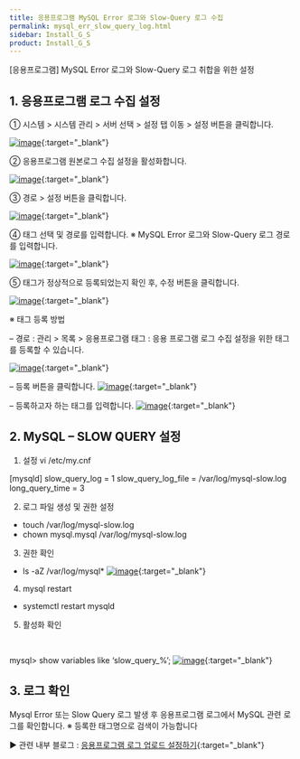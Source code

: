 ```yaml
---
title: 응용프로그램 MySQL Error 로그와 Slow-Query 로그 수집
permalink: mysql_err_slow_query_log.html
sidebar: Install_G_S
product: Install_G_S
---
```



[응용프로그램] MySQL Error 로그와 Slow-Query 로그 취합을 위한 설정

## 1. 응용프로그램 로그 수집 설정

① 시스템  > 시스템 관리 > 서버 선택 > 설정 탭 이동 > 설정 버튼을 클릭합니다.

[![image](/docs/images/Ins_G/mysql_slow/1.png)](/docs/images/Ins_G/mysql_slow/1.png){:target="_blank"}

② 응용프로그램 원본로그 수집 설정을 활성화합니다.

[![image](/docs/images/Ins_G/mysql_slow/2.png)](/docs/images/Ins_G/mysql_slow/2.png){:target="_blank"}

③ 경로 > 설정 버튼을 클릭합니다.

[![image](/docs/images/Ins_G/mysql_slow/3.png)](/docs/images/Ins_G/mysql_slow/3.png){:target="_blank"}

④ 태그 선택 및 경로를 입력합니다.
※ MySQL Error 로그와 Slow-Query 로그 경로를 입력합니다.

[![image](/docs/images/Ins_G/mysql_slow/4.png)](/docs/images/Ins_G/mysql_slow/4.png){:target="_blank"}

⑤ 태그가 정상적으로 등록되었는지 확인 후, 수정 버튼을 클릭합니다.

[![image](/docs/images/Ins_G/mysql_slow/5.png)](/docs/images/Ins_G/mysql_slow/5.png){:target="_blank"}

※ 태그 등록 방법

– 경로 : 관리 > 목록 > 응용프로그램 태그 : 응용 프로그램 로그 수집 설정을 위한 태그를 등록할 수 있습니다.

[![image](/docs/images/Ins_G/mysql_slow/6.png)](/docs/images/Ins_G/mysql_slow/6.png){:target="_blank"}

– 등록 버튼을 클릭합니다.
[![image](/docs/images/Ins_G/mysql_slow/7.png)](/docs/images/Ins_G/mysql_slow/7.png){:target="_blank"}

– 등록하고자 하는 태그를 입력합니다.
[![image](/docs/images/Ins_G/mysql_slow/8.png)](/docs/images/Ins_G/mysql_slow/8.png){:target="_blank"}

## 2. MySQL – SLOW QUERY 설정
1) 설정
vi /etc/my.cnf

[mysqld]
slow_query_log = 1
slow_query_log_file = /var/log/mysql-slow.log
long_query_time = 3

2) 로그 파일 생성 및 권한 설정
- touch /var/log/mysql-slow.log
- chown mysql.mysql /var/log/mysql-slow.log

3) 권한 확인

- ls -aZ /var/log/mysql*
[![image](/docs/images/Ins_G/mysql_slow/9.png)](/docs/images/Ins_G/mysql_slow/9.png){:target="_blank"}

4) mysql restart
- systemctl restart mysqld

5) 활성화 확인
<br />

mysql> show variables like ‘slow_query_%’;
[![image](/docs/images/Ins_G/mysql_slow/10.png)](/docs/images/Ins_G/mysql_slow/10.png){:target="_blank"}

## 3. 로그 확인

Mysql Error 또는 Slow Query 로그 발생 후 응용프로그램 로그에서 MySQL 관련 로그를 확인합니다.
※ 등록한 태그명으로 검색이 가능합니다

▶ 관련 내부 블로그 : [응용프로그램 로그 업로드 설정하기](https://qubitsec.github.io/set_app_log_up.html){:target="_blank"}